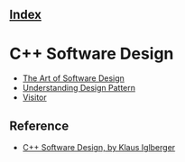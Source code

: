 ## [Index](../README.md)


# C++ Software Design

- [The Art of Software Design](./art_of_software_design/art_of_software_design.md)
- [Understanding Design Pattern](./understanding_design_pattern/understanding_design_pattern.md)
- [Visitor](./visitor/visitor.md)



## Reference

- [C++ Software Design, by Klaus Iglberger](https://www.oreilly.com/library/view/c-software-design/9781098113155/)
